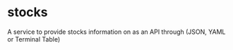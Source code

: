 # stocks
A service to provide stocks information on as an API through (JSON, YAML or Terminal Table)
